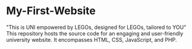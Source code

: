 # My-First-Website
"This is UNI empowered by LEGOs, designed for LEGOs, tailored to YOU"
This repository hosts the source code for an engaging and user-friendly university website. It encompasses HTML, CSS, JavaScript, and PHP. 
